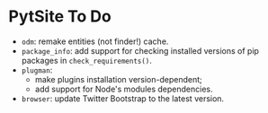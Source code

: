 # PytSite To Do

* `odm`: remake entities (not finder!) cache.
* `package_info`: add support for checking installed versions of pip packages in `check_requirements()`.
* `plugman`:
    * make plugins installation version-dependent;
    * add support for Node's modules dependencies.
* `browser`: update Twitter Bootstrap to the latest version.
